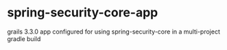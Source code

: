 # spring-security-core-app
grails 3.3.0 app configured for using spring-security-core in a multi-project gradle build
